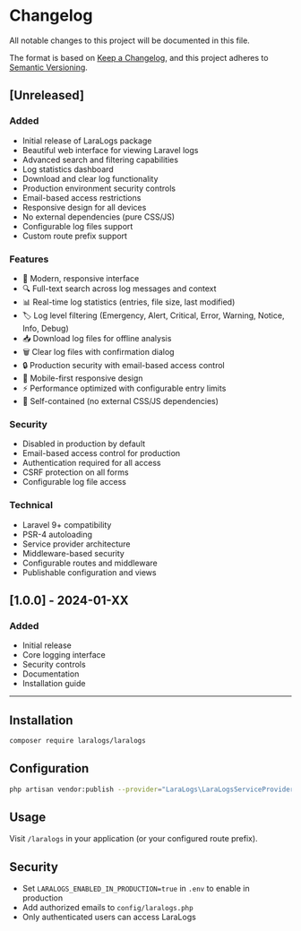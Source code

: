 # Changelog

All notable changes to this project will be documented in this file.

The format is based on [Keep a Changelog](https://keepachangelog.com/en/1.0.0/),
and this project adheres to [Semantic Versioning](https://semver.org/spec/v2.0.0.html).

## [Unreleased]

### Added
- Initial release of LaraLogs package
- Beautiful web interface for viewing Laravel logs
- Advanced search and filtering capabilities
- Log statistics dashboard
- Download and clear log functionality
- Production environment security controls
- Email-based access restrictions
- Responsive design for all devices
- No external dependencies (pure CSS/JS)
- Configurable log files support
- Custom route prefix support

### Features
- 🎨 Modern, responsive interface
- 🔍 Full-text search across log messages and context
- 📊 Real-time log statistics (entries, file size, last modified)
- 🏷️ Log level filtering (Emergency, Alert, Critical, Error, Warning, Notice, Info, Debug)
- 📥 Download log files for offline analysis
- 🗑️ Clear log files with confirmation dialog
- 🔒 Production security with email-based access control
- 📱 Mobile-first responsive design
- ⚡ Performance optimized with configurable entry limits
- 🎯 Self-contained (no external CSS/JS dependencies)

### Security
- Disabled in production by default
- Email-based access control for production
- Authentication required for all access
- CSRF protection on all forms
- Configurable log file access

### Technical
- Laravel 9+ compatibility
- PSR-4 autoloading
- Service provider architecture
- Middleware-based security
- Configurable routes and middleware
- Publishable configuration and views

## [1.0.0] - 2024-01-XX

### Added
- Initial release
- Core logging interface
- Security controls
- Documentation
- Installation guide

---

## Installation

```bash
composer require laralogs/laralogs
```

## Configuration

```bash
php artisan vendor:publish --provider="LaraLogs\LaraLogsServiceProvider" --tag="laralogs-config"
```

## Usage

Visit `/laralogs` in your application (or your configured route prefix).

## Security

- Set `LARALOGS_ENABLED_IN_PRODUCTION=true` in `.env` to enable in production
- Add authorized emails to `config/laralogs.php`
- Only authenticated users can access LaraLogs
